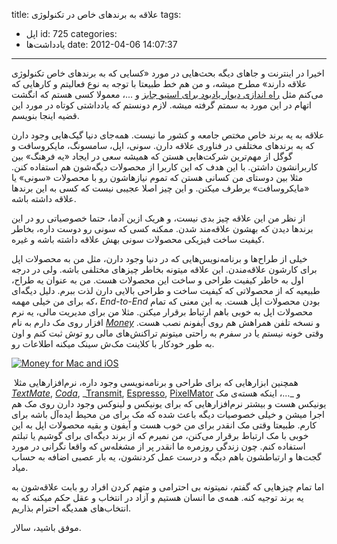 title: علاقه به برندهای خاص در تکنولوژی
tags:
  - اپل
id: 725
categories:
  - یاد‌داشت‌ها
date: 2012-04-06 14:07:37
---

اخیرا در اینترنت و جاهای دیگه بحث‌هایی در مورد «کسایی که به برندهای خاص تکنولوژی علاقه دارند» مطرح میشه، و من هم خط طبیعتا با توجه به نوع فعالیتم و کارهایی که می‌کنم مثل [راه اندازی دیوار یادبود برای استیو جابز](http://sallar.me/1390/12/12/a-note-about-steve-jobs-memorial-website/ "یادداشتی درباره «دیوار یادبود استیو جابز»") و ...، معمولا کسی هستم که انگشت اتهام در این مورد به سمتم گرفته میشه. لازم دونستم که یادداشتی کوتاه در مورد این قضیه اینجا بنویسم.

علاقه به یه برند خاص مختص جامعه و کشور ما نیست. همه‌جای دنیا گیک‌هایی وجود دارن که به برندهای مختلفی در فناوری علاقه دارن. سونی، اپل، سامسونگ، مایکروسافت و گوگل از مهم‌ترین شرکت‌هایی هستن که همیشه سعی در ایجاد «یه فرهنگ» بین کاربرانشون داشتن. با این هدف که این کاربرا از محصولات دیگه‌شون هم استفاده کنن. مثلا بین دوستای من کسانی هستن که تموم نیازهاشون رو با محصولات «سونی» یا «مایکروسافت» برطرف میکنن. و این چیز اصلا عجیبی نیست که کسی به این برندها علاقه داشته باشه.

از نظر من این علاقه چیز بدی نیست، و هریک ازین آدما، حتما خصوصیاتی رو در این برندها دیدن که بهشون علاقه‌مند شدن. ممکنه کسی که سونی رو دوست داره، بخاطر کیفیت ساخت فیزیکی محصولات سونی بهش علاقه داشته باشه و غیره.

خیلی از طراح‌ها و برنامه‌نویس‌هایی که در دنیا وجود دارن، مثل من به محصولات اپل برای کارشون علاقه‌مندن. این علاقه میتونه بخاطر چیزهای مختلفی باشه. ولی در درجه اول به خاطر کیفیت طراحی و ساخت این محصولات هست. من به عنوان یه طراح، طبیعیه که از محصولاتی که کیفیت ساخت و طراحی بالایی دارن لذت ببرم. دلیل دیگه‌ای که برای من خیلی مهمه، _End-to-End_ بودن محصولات اپل هست. به این معنی که تمام محصولات اپل به خوبی باهم ارتباط برقرار میکنن. مثلا من برای مدیریت مالی، یه نرم افزار روی مک دارم به نام _[Money](http://www.jumsoft.com/money/)_ و نسخه تلفن همراهش هم روی آیفونم نصب هست. وقتی خونه نیستم یا در سفرم به راحتی میتونم تراکنش‌های مالی رو توش ثبت کنم و اون به طور خودکار با کلاینت مک‌ش سینک میکنه اطلاعات رو.

[![Money for Mac and iOS](http://sallar.me/wp-content/uploads/2012/04/money2-640x473.jpg "money")](http://www.jumsoft.com/money/)

‌
همچنین ابزارهایی که برای طراحی و برنامه‌نویسی وجود داره، نرم‌افزارهایی مثلا _[TextMate](http://macromates.com/)_, _[Coda](http://www.panic.com/coda/)_, _[Transmit](http://www.panic.com/transmit/), [Espresso](macrabbit.com/espresso/), [PixelMator](http://www.pixelmator.com/) و _...، اینکه هسته‌ی مک یونیکس هست و بیشتر نرم‌افزارهایی که برای یونیکس و لینوکس وجود دارن روی مک هم اجرا میشن و خیلی خصوصیات دیگه باعث شده که مک برای من محیط ایده‌آل باشه برای کارم. طبیعتا وقتی مک انقدر برای من خوب هست و آیفون و بقیه محصولات اپل به این خوبی با مک ارتباط برقرار می‌کنن، من نمیرم که از برند دیگه‌ای برای گوشیم یا تبلتم استفاده کنم. چون زندگی روزمره ما انقدر پر از مشغله‌س که واقعا نگرانی در مورد گجت‌ها و ارتباطشون باهم دیگه و درست عمل کردنشون، یه بار عصبی اضافه به حساب میاد.

اما تمام چیزهایی که گفتم، نمیتونه بی احترامی و متهم کردن افراد رو بابت علاقه‌شون به یه برند توجیه کنه. همه‌ی ما انسان هستیم و آزاد در انتخاب و عقل حکم میکنه که به انتخاب‌های همدیگه احترام بذاریم.

موفق باشید،
سالار.